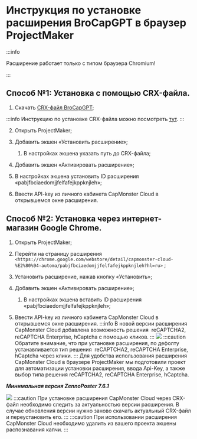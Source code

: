 ﻿---
sidebar_position: 2
sidebar_label: Инструкция по установке
---

# Инструкция по установке расширения BroCapGPT в браузер ProjectMaker

:::info

Расширение работает только с типом браузера Chromium!

:::

## **Способ №1: Установка с помощью CRX-файла.**
1. Скачать [CRX-файл BroCapGPT](https://chrome.google.com/webstore/detail/capmonster-cloud-%E2%80%94-automa/pabjfbciaedomjjfelfafejkppknjleh?hl=ru);

:::info
Инструкцию по установке CRX-файла можно посмотреть [тут](https://zennolab.atlassian.net/wiki/spaces/RU/pages/2081423361#%D0%9A%D0%B0%D0%BA-%D1%81%D0%BA%D0%B0%D1%87%D0%B0%D1%82%D1%8C-crx-%D1%84%D0%B0%D0%B9%D0%BB-%D1%80%D0%B0%D1%81%D1%88%D0%B8%D1%80%D0%B5%D0%BD%D0%B8%D1%8F).
:::

2. Открыть ProjectMaker;

1. Добавить экшен «Установить расширение»;

    1. В настройках экшена указать путь до CRX-файла;

1. Добавить экшен «Активировать расширение»;

1. В настройках экшена установить ID расширения «pabjfbciaedomjjfelfafejkppknjleh»;

1. Ввести API-key из личного кабинета CapMonster Cloud в открывшемся окне расширения.
## **Способ №2: Установка через интернет-магазин Google Chrome.**
1. Открыть ProjectMaker;
1. Перейти на страницу расширения `<https://chrome.google.com/webstore/detail/capmonster-cloud-%E2%80%94-automa/pabjfbciaedomjjfelfafejkppknjleh?hl=ru>` ;
1. Установить расширение, нажав кнопку «Установить»;
1. Добавить экшен «Активировать расширение»;

    1. В настройках экшена вставить ID расширения «pabjfbciaedomjjfelfafejkppknjleh»;

1. Ввести API-key из личного кабинета CapMonster Cloud в открывшемся окне расширения.
:::info
В новой версии расширения CapMonster Cloud добавлена возможность решения  reCAPTCHA2, reCAPTCHA Enterprise, hCaptcha с помощью кликов.
:::
![](Aspose.Words.d33c25f1-0d68-4361-bcfb-da50f3892df4.001.png) 
:::caution
Обратите внимание, что при установке расширения, по дефолту устанавливается тип решения  reCAPTCHA2, reCAPTCHA Enterprise, hCaptcha через клики.
:::
Для удобства использования расширения CapMonster Cloud в браузере ProjectMaker мы подготовили проект для автоматизации установки расширения, ввода Api-Key, а также выбор типа решения reCAPTCHA2, reCAPTCHA Enterprise, hCaptcha.

***Минимальная версия ZennoPoster 7.6.1***

![](Aspose.Words.d33c25f1-0d68-4361-bcfb-da50f3892df4.002.png)
:::caution
При установке расширения CapMonster Cloud через CRX-файл необходимо следить за актуальностью версии расширения. В случае обновления версии нужно заново скачать актуальный CRX-файл и переустановить его.
:::
:::caution
При использовании расширения CapMonster Cloud необходимо удалить из вашего проекта экшены распознавания капчи.
:::